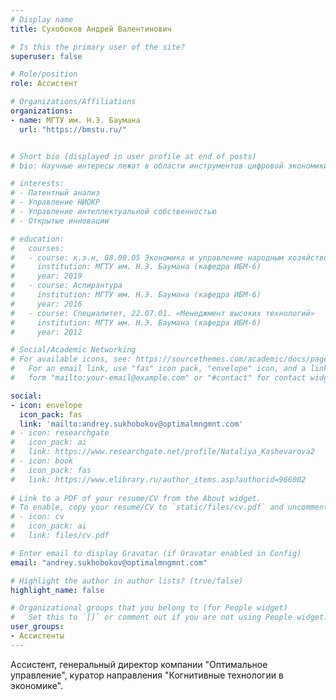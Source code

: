 ```yaml
---
# Display name
title: Сухобоков Андрей Валентинович

# Is this the primary user of the site?
superuser: false

# Role/position
role: Ассистент

# Organizations/Affiliations
organizations:
- name: МГТУ им. Н.Э. Баумана
  url: "https://bmstu.ru/"


# Short bio (displayed in user profile at end of posts)
# bio: Научные интересы лежат в области инструментов цифровой экономики, управления НИОКР, управления интеллектуальной собственностью, открытых инноваций

# interests:
# - Патентный анализ
# - Управление НИОКР
# - Управление интеллектуальной собственностью
# - Открытые инновации

# education:
#   courses:
#   - course: к.э.н, 08.00.05 Экономика и управление народным хозяйством (по отраслям)
#     institution: МГТУ им. Н.Э. Баумана (кафедра ИБМ-6)
#     year: 2019
#   - course: Аспирантура
#     institution: МГТУ им. Н.Э. Баумана (кафедра ИБМ-6)
#     year: 2016
#   - course: Специалитет, 22.07.01. «Менеджмент высоких технологий»
#     institution: МГТУ им. Н.Э. Баумана (кафедра ИБМ-6)
#     year: 2012

# Social/Academic Networking
# For available icons, see: https://sourcethemes.com/academic/docs/page-builder/#icons
#   For an email link, use "fas" icon pack, "envelope" icon, and a link in the
#   form "mailto:your-email@example.com" or "#contact" for contact widget.

social:
- icon: envelope
  icon_pack: fas
  link: 'mailto:andrey.sukhobokov@optimalmngmnt.com'
# - icon: researchgate
#   icon_pack: ai
#   link: https://www.researchgate.net/profile/Nataliya_Kashevarova2
# - icon: book
#   icon_pack: fas
#   link: https://www.elibrary.ru/author_items.asp?authorid=966002
  
# Link to a PDF of your resume/CV from the About widget.
# To enable, copy your resume/CV to `static/files/cv.pdf` and uncomment the lines below.
# - icon: cv
#   icon_pack: ai
#   link: files/cv.pdf

# Enter email to display Gravatar (if Gravatar enabled in Config)
email: "andrey.sukhobokov@optimalmngmnt.com"

# Highlight the author in author lists? (true/false)
highlight_name: false

# Organizational groups that you belong to (for People widget)
#   Set this to `[]` or comment out if you are not using People widget.
user_groups:
- Ассистенты
---
```


Ассистент, генеральный директор  компании "Оптимальное управление", куратор направления "Когнитивные технологии в экономике".








